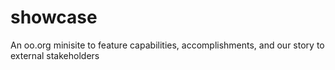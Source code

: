 # showcase
An oo.org minisite to feature capabilities, accomplishments, and our story to external stakeholders
